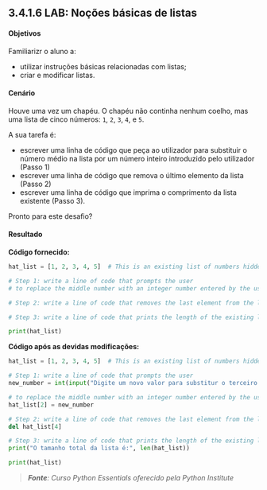 ## 3.4.1.6 LAB: Noções básicas de listas

#### Objetivos

Familiarizr o aluno a:
- utilizar instruções básicas relacionadas com listas;
- criar e modificar listas.

#### Cenário

Houve uma vez um chapéu. O chapéu não continha nenhum coelho, mas uma lista de cinco números: ``1``, ``2``, ``3``, ``4``, e ``5``.

A sua tarefa é:

- escrever uma linha de código que peça ao utilizador para substituir o número médio na lista por um número inteiro introduzido pelo utilizador (Passo 1)
- escrever uma linha de código que remova o último elemento da lista (Passo 2)
- escrever uma linha de código que imprima o comprimento da lista existente (Passo 3).


Pronto para este desafio?


####  Resultado
**Código fornecido:**

```python
hat_list = [1, 2, 3, 4, 5]  # This is an existing list of numbers hidden in the hat.

# Step 1: write a line of code that prompts the user
# to replace the middle number with an integer number entered by the user.

# Step 2: write a line of code that removes the last element from the list.

# Step 3: write a line of code that prints the length of the existing list.

print(hat_list)
```

**Código após as devidas modificações:**

```python
hat_list = [1, 2, 3, 4, 5]  # This is an existing list of numbers hidden in the hat.

# Step 1: write a line of code that prompts the user
new_number = int(input("Digite um novo valor para substitur o terceiro número: "))

# to replace the middle number with an integer number entered by the user.
hat_list[2] = new_number

# Step 2: write a line of code that removes the last element from the list.
del hat_list[4]

# Step 3: write a line of code that prints the length of the existing list.
print("O tamanho total da lista é:", len(hat_list))

print(hat_list)
```

>***Fonte**: Curso Python Essentials oferecido pela Python Institute*